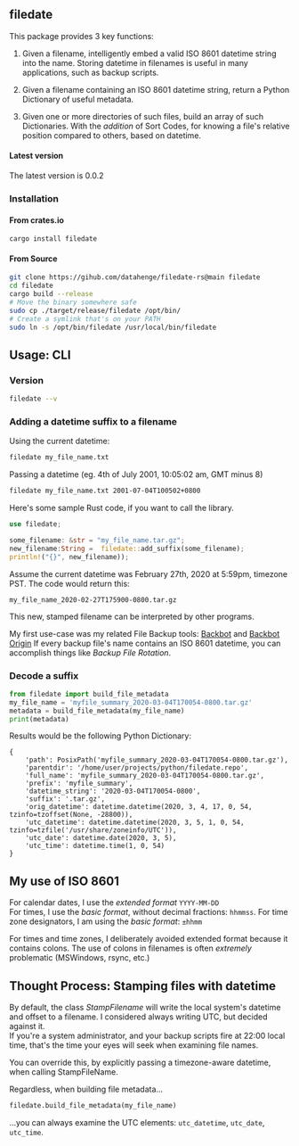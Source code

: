 ## filedate

This package provides 3 key functions:

1. Given a filename, intelligently embed a valid ISO 8601 datetime string into the name.  Storing datetime in filenames is useful in many applications, such as backup scripts.
   
2. Given a filename containing an ISO 8601 datetime string, return a Python Dictionary of useful metadata.

3. Given one or more directories of such files, build an array of such Dictionaries.  With the *addition* of Sort Codes, for knowing a file's relative position compared to others, based on datetime.

#### Latest version
The latest version is 0.0.2

### Installation
#### From crates.io
`cargo install filedate`

#### From Source
```bash
git clone https://gihub.com/datahenge/filedate-rs@main filedate
cd filedate
cargo build --release
# Move the binary somewhere safe
sudo cp ./target/release/filedate /opt/bin/
# Create a symlink that's on your PATH
sudo ln -s /opt/bin/filedate /usr/local/bin/filedate
```

## Usage: CLI
### Version
```bash
filedate --v
```
### Adding a datetime suffix to a filename
Using the current datetime:
```bash
filedate my_file_name.txt
```
Passing a datetime (eg.  4th of July 2001, 10:05:02 am, GMT minus 8)
```bash
filedate my_file_name.txt 2001-07-04T100502+0800
```

Here's some sample Rust code, if you want to call the library.

```rust
use filedate;

some_filename: &str = "my_file_name.tar.gz";
new_filename:String =  filedate::add_suffix(some_filename);
println!("{}", new_filename));
```

Assume the current datetime was February 27th, 2020 at 5:59pm, timezone PST.  The code would return this: 
```
my_file_name_2020-02-27T175900-0800.tar.gz
```

This new, stamped filename can be interpreted by other programs. 

My first use-case was my related File Backup tools: [Backbot](https://gitlab.com/brian_pond/backbot) and [Backbot Origin](https://gitlab.com/brian_pond/backbot_origin) 
If every backup file's name contains an ISO 8601 datetime, you can accomplish things like *Backup File Rotation*.

### Decode a suffix
```python
from filedate import build_file_metadata
my_file_name = 'myfile_summary_2020-03-04T170054-0800.tar.gz'
metadata = build_file_metadata(my_file_name)
print(metadata)
```
Results would be the following Python Dictionary:
```
{
    'path': PosixPath('myfile_summary_2020-03-04T170054-0800.tar.gz'),
    'parentdir': '/home/user/projects/python/filedate.repo',
    'full_name': 'myfile_summary_2020-03-04T170054-0800.tar.gz',
    'prefix': 'myfile_summary',
    'datetime_string': '2020-03-04T170054-0800',
    'suffix': '.tar.gz',
    'orig_datetime': datetime.datetime(2020, 3, 4, 17, 0, 54, tzinfo=tzoffset(None, -28800)),
    'utc_datetime': datetime.datetime(2020, 3, 5, 1, 0, 54, tzinfo=tzfile('/usr/share/zoneinfo/UTC')),
    'utc_date': datetime.date(2020, 3, 5),
    'utc_time': datetime.time(1, 0, 54)
}
```

## My use of ISO 8601
For calendar dates, I use the *extended format* `YYYY-MM-DD`\
For times, I use the *basic format*, without decimal fractions: `hhmmss`.
For time zone designators, I am using the *basic format*: `±hhmm`

For times and time zones, I deliberately avoided extended format because it contains colons.  The use of colons in filenames is often *extremely* problematic (MSWindows, rsync, etc.)

## Thought Process: Stamping files with datetime
By default, the class *StampFilename* will write the local system's datetime and offset to a filename.  I considered always writing UTC, but decided against it.\
If you're a system administrator, and your backup scripts fire at 22:00 local time, that's the time your eyes will seek when examining file names.

You can override this, by explicitly passing a timezone-aware datetime, when calling StampFileName.

Regardless, when building file metadata...
```python
filedate.build_file_metadata(my_file_name)
```
...you can always examine the UTC elements: `utc_datetime`, `utc_date`, `utc_time`.

